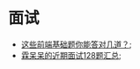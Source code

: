 # 面试

- [这些前端基础题你能答对几道？](https://juejin.im/post/5ee03947e51d457889262921);
- [霖呆呆的近期面试128题汇总](https://juejin.im/post/5eb55ceb6fb9a0436748297d);
